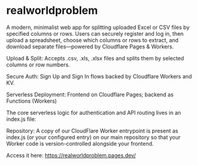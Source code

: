 # realworldproblem
A modern, minimalist web app for splitting uploaded Excel or CSV files by specified columns or rows. Users can securely register and log in, then upload a spreadsheet, choose which columns or rows to extract, and download separate files—powered by Cloudflare Pages & Workers.

Upload & Split: Accepts .csv, .xls, .xlsx files and splits them by selected columns or row numbers.

Secure Auth: Sign Up and Sign In flows backed by Cloudflare Workers and KV.

Serverless Deployment: Frontend on Cloudflare Pages; backend as Functions (Workers)


The core serverless logic for authentication and API routing lives in an index.js file:

Repository: A copy of our CloudFlare Worker entrypoint is present as index.js (or your configured entry) on our main repository so that your Worker code is version-controlled alongside your frontend.


Access it here: https://realworldproblem.pages.dev/
